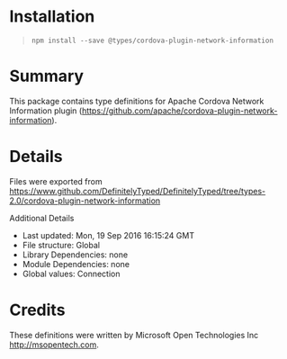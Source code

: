 # Installation
> `npm install --save @types/cordova-plugin-network-information`

# Summary
This package contains type definitions for Apache Cordova Network Information plugin (https://github.com/apache/cordova-plugin-network-information).

# Details
Files were exported from https://www.github.com/DefinitelyTyped/DefinitelyTyped/tree/types-2.0/cordova-plugin-network-information

Additional Details
 * Last updated: Mon, 19 Sep 2016 16:15:24 GMT
 * File structure: Global
 * Library Dependencies: none
 * Module Dependencies: none
 * Global values: Connection

# Credits
These definitions were written by Microsoft Open Technologies Inc <http://msopentech.com>.
